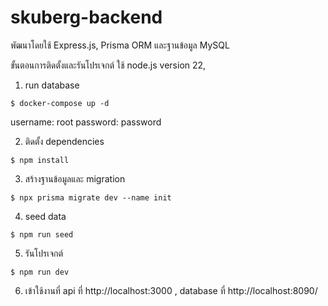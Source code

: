 # skuberg-backend

พัฒนาโดยใช้ Express.js, Prisma ORM และฐานข้อมูล MySQL

ขั้นตอนการติดตั้งและรันโปรเจกต์
ใช้  node.js version 22, 

1. run database
```
$ docker-compose up -d
```
username: root
password: password

2. ติดตั้ง dependencies
```
$ npm install
```

3. สร้างฐานข้อมูลและ migration
```
$ npx prisma migrate dev --name init
```

4. seed data
```
$ npm run seed
```

5. รันโปรเจกต์
```
$ npm run dev
```

6. เข้าใช้งานที่ api ที่ http://localhost:3000 , database ที่ http://localhost:8090/
